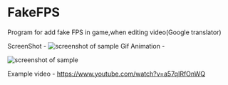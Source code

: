 # FakeFPS
Program for add fake FPS in game,when editing video(Google translator)

ScreenShot -
![screenshot of sample](https://github.com/lif0/FakeFPS-CSharp/blob/master/for%20github/img.png)
Gif Animation -

![screenshot of sample](https://github.com/lif0/FakeFPS-CSharp/blob/master/for%20github/img-clip.gif)


Example video - https://www.youtube.com/watch?v=a57qIRfOnWQ
